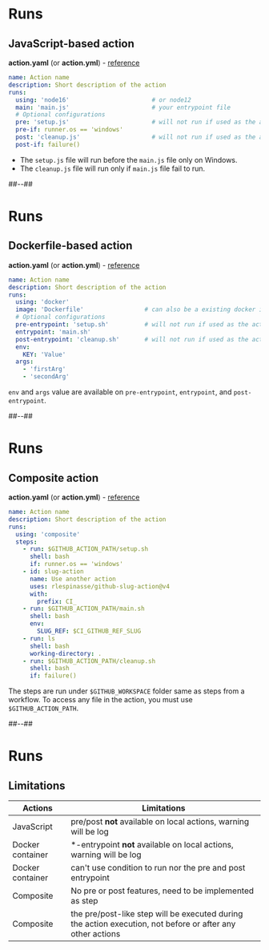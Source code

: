 <!-- .slide: class="with-code-bg-dark" -->

# Runs

## JavaScript-based action

**action.yaml** (or **action.yml**) - [reference](https://docs.github.com/en/actions/creating-actions/metadata-syntax-for-github-actions#runs-for-javascript-actions)

```yaml [3-5|7-8|9-10]
name: Action name
description: Short description of the action
runs:
  using: 'node16'                       # or node12
  main: 'main.js'                       # your entrypoint file
  # Optional configurations
  pre: 'setup.js'                       # will not run if used as the action is locally run
  pre-if: runner.os == 'windows'
  post: 'cleanup.js'                    # will not run if used as the action is locally run
  post-if: failure()
```

- The `setup.js` file will run before the `main.js` file only on Windows.
- The `cleanup.js` file will run only if `main.js` file fail to run.

##--##

<!-- .slide: class="with-code-bg-dark" -->

# Runs

## Dockerfile-based action

**action.yaml** (or **action.yml**) - [reference](https://docs.github.com/en/actions/creating-actions/metadata-syntax-for-github-actions#runs-for-docker-container-actions)

```yaml [3-5|7-9|10-11|12-14]
name: Action name
description: Short description of the action
runs:
  using: 'docker'
  image: 'Dockerfile'                 # can also be a existing docker image => docker://debian:stretch
  # Optional configurations
  pre-entrypoint: 'setup.sh'          # will not run if used as the action is locally run
  entrypoint: 'main.sh'
  post-entrypoint: 'cleanup.sh'       # will not run if used as the action is locally run
  env:
    KEY: 'Value'
  args:
    - 'firstArg'
    - 'secondArg'
```

`env` and `args` value are available on `pre-entrypoint`, `entrypoint`, and `post-entrypoint`.

##--##

<!-- .slide: class="with-code-bg-dark" -->

# Runs

## Composite action

**action.yaml** (or **action.yml**) - [reference](https://docs.github.com/en/actions/creating-actions/metadata-syntax-for-github-actions#runs-for-composite-actions)

```yaml [3-5|6-8|9-13|14-17|18-20|21-23]
name: Action name
description: Short description of the action
runs:
  using: 'composite'
  steps:
    - run: $GITHUB_ACTION_PATH/setup.sh
      shell: bash
      if: runner.os == 'windows'
    - id: slug-action
      name: Use another action
      uses: rlespinasse/github-slug-action@v4
      with:
        prefix: CI_
    - run: $GITHUB_ACTION_PATH/main.sh
      shell: bash
      env:
        SLUG_REF: $CI_GITHUB_REF_SLUG
    - run: ls
      shell: bash
      working-directory: .
    - run: $GITHUB_ACTION_PATH/cleanup.sh
      shell: bash
      if: failure()
```

The steps are run under `$GITHUB_WORKSPACE` folder same as steps from a workflow.
To access any file in the action, you must use `$GITHUB_ACTION_PATH`.

##--##

# Runs

## Limitations

| Actions          | Limitations                                                                                                |
| ---------------- | ---------------------------------------------------------------------------------------------------------- |
| JavaScript       | pre/post **not** available on local actions, warning will be log                                           |
| Docker container | \*-entrypoint **not** available on local actions, warning will be log                                      |
| Docker container | can't use condition to run nor the pre and post entrypoint                                                 |
| Composite        | No pre or post features, need to be implemented as step                                                    |
| Composite        | the pre/post-like step will be executed during the action execution, not before or after any other actions |
